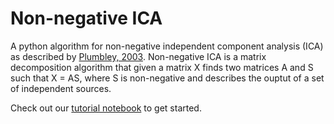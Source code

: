 # Non-negative ICA
A python algorithm for non-negative independent component analysis (ICA) as described by [Plumbley, 2003](10.1109/TNN.2003.810616). Non-negative ICA is a matrix decomposition algorithm that given a matrix X finds two matrices A and S such that X = AS, where S is non-negative and describes the ouptut of a set of independent sources. 

Check out our [tutorial notebook](https://github.com/Marius1311/Non-negative-ICA/blob/master/notebooks/nn_ica_examples.ipynb) to get started. 
 

